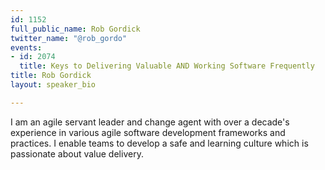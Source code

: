 ```yaml
---
id: 1152
full_public_name: Rob Gordick
twitter_name: "@rob_gordo"
events:
- id: 2074
  title: Keys to Delivering Valuable AND Working Software Frequently
title: Rob Gordick
layout: speaker_bio

---
```

I am an agile servant leader and change agent with over a decade's experience in various agile software development frameworks and practices. I enable teams to develop a safe and learning culture which is passionate about value delivery.